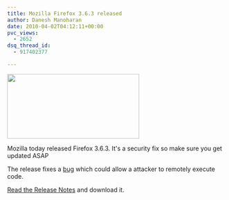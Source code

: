 ```yaml
---
title: Mozilla Firefox 3.6.3 released
author: Danesh Manoharan
date: 2010-04-02T04:12:11+00:00
pvc_views:
  - 2652
dsq_thread_id:
  - 917402377

---
```

<img loading="lazy" class="alignnone size-full wp-image-687" title="firefox-logo" src="/wp-content/uploads/2008/07/firefox-logo.png" alt="" width="305" height="150" />

Mozilla today released Firefox 3.6.3. It's a security fix so make sure you get updated ASAP

The release fixes a [bug][1] which could allow a attacker to remotely execute code.

[Read the Release Notes][2] and download it.

 [1]: http://www.mozilla.org/security/announce/2010/mfsa2010-08.html
 [2]: http://www.mozilla.com/en-US/firefox/3.6.2/releasenotes/